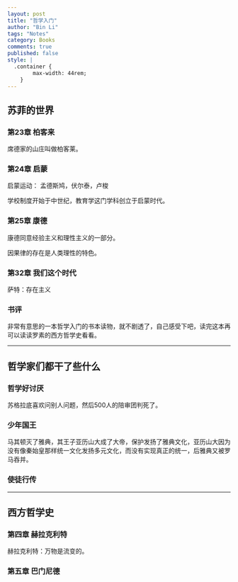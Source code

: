 ```yaml
---
layout: post
title: "哲学入门"
author: "Bin Li"
tags: "Notes"
category: Books
comments: true
published: false
style: |
  .container {
        max-width: 44rem;
    } 
---
```


## 苏菲的世界
### 第23章 柏客来
席德家的山庄叫做柏客莱。

### 第24章 启蒙
启蒙运动：
孟德斯鸠，伏尔泰，卢梭

学校制度开始于中世纪，教育学这门学科创立于启蒙时代。

### 第25章 康德
康德同意经验主义和理性主义的一部分。

因果律的存在是人类理性的特色。

### 第32章 我们这个时代
萨特：存在主义

### 书评
非常有意思的一本哲学入门的书本读物，就不剧透了，自己感受下吧，读完这本再可以读读罗素的西方哲学史看看。

---

## 哲学家们都干了些什么
### 哲学好讨厌
苏格拉底喜欢问别人问题，然后500人的陪审团判死了。

### 少年国王
马其顿灭了雅典，其王子亚历山大成了大帝，保护发扬了雅典文化，亚历山大因为没有像秦始皇那样统一文化发扬多元文化，而没有实现真正的统一，后雅典又被罗马吞并。

### 使徒行传




---

## 西方哲学史

### 第四章 赫拉克利特
赫拉克利特：万物是流变的。

### 第五章 巴门尼德


